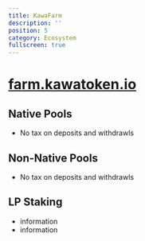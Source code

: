 ```yaml
---
title: KawaFarm
description: ''
position: 5
category: Ecosystem
fullscreen: true
---
```


# [farm.kawatoken.io](https://farm.kawatoken.io)

## Native Pools

- No tax on deposits and withdrawls

## Non-Native Pools

- No tax on deposits and withdrawls

## LP Staking

- information
- information
